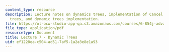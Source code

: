 ```yaml
---
content_type: resource
description: Lecture notes on dynamics trees, implementation of Cancel with dynamic
  trees, and dynamic trees implementation.
file: https://ol-ocw-studio-app-qa.s3.amazonaws.com/courses/6-854j-advanced-algorithms-fall-2008/ef1228eac504ad517af51a2a3e8e1a93_lec7.pdf
file_type: application/pdf
resourcetype: Document
title: Lecture 7 - Dynamic Trees
uid: ef1228ea-c504-ad51-7af5-1a2a3e8e1a93
---
```

